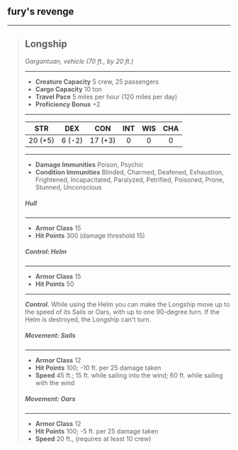## fury's revenge

___
> ## Longship
>*Gargantuan, vehicle (70 ft., by 20 ft.)*
> ___
> - **Creature Capacity** 5 crew, 25 passengers
> - **Cargo Capacity** 10 ton
> - **Travel Pace** 5 miles per hour (120 miles per day)
> - **Proficiency Bonus** +2
>___
>|   STR   |   DEX   |   CON   |   INT   |   WIS   |   CHA   |
>|:-------:|:-------:|:-------:|:-------:|:-------:|:-------:|
>| 20 (+5) |  6 (-2) | 17 (+3) |    0    |    0    |    0    |
>___
> - **Damage Immunities** Poison, Psychic
> - **Condition Immunities** Blinded, Charmed, Deafened, Exhaustion, Frightened, Incapacitated, Paralyzed, Petrified, Poisoned, Prone, Stunned, Unconscious
>
>
> ##### Hull
> ___
> - **Armor Class** 15
> - **Hit Points** 300 (damage threshold 15)
>
>
> ##### Control: Helm
> ___
> - **Armor Class** 15
> - **Hit Points** 50
> ___
> ***Control.***
> While using the Helm you can make the Longship move up to the speed of its Sails or Oars, with up to one 90-degree turn. If the Helm is destroyed, the Longship can't turn.
>
>
> ##### Movement: Sails
> ___
> - **Armor Class** 12
> - **Hit Points** 100; -10 ft. per 25 damage taken
> - **Speed** 45 ft.; 15 ft. while sailing into the wind; 60 ft. while sailing with the wind
>
>
> ##### Movement: Oars
> ___
> - **Armor Class** 12
> - **Hit Points** 100; -5 ft. per 25 damage taken
> - **Speed** 20 ft., (requires at least 10 crew)
>
>

